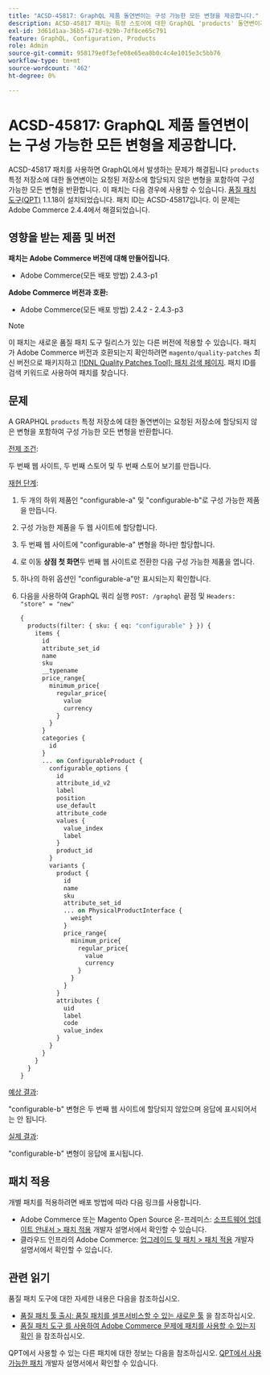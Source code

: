 ```yaml
---
title: "ACSD-45817: GraphQL 제품 돌연변이는 구성 가능한 모든 변형을 제공합니다."
description: ACSD-45817 패치는 특정 스토어에 대한 GraphQL 'products' 돌연변이가 요청된 스토어에 할당되지 않은 변형을 포함하여 구성 가능한 모든 변형을 반환하는 문제를 해결합니다. 이 패치는 [Quality Patches Tool (QPT)](/help/announcements/adobe-commerce-announcements/magento-quality-patches-released-new-tool-to-self-serve-quality-patches.md) 1.1.18이 설치된 경우 사용할 수 있습니다. 패치 ID는 ACSD-45817입니다. 이 문제는 Adobe Commerce 2.4.4에서 해결되었습니다.
exl-id: 3d61d1aa-36b5-471d-929b-7df8ce65c791
feature: GraphQL, Configuration, Products
role: Admin
source-git-commit: 958179e0f3efe08e65ea8b0c4c4e1015e3c5bb76
workflow-type: tm+mt
source-wordcount: '462'
ht-degree: 0%

---
```


# ACSD-45817: GraphQL 제품 돌연변이는 구성 가능한 모든 변형을 제공합니다.

ACSD-45817 패치를 사용하면 GraphQL에서 발생하는 문제가 해결됩니다 `products` 특정 저장소에 대한 돌연변이는 요청된 저장소에 할당되지 않은 변형을 포함하여 구성 가능한 모든 변형을 반환합니다. 이 패치는 다음 경우에 사용할 수 있습니다. [품질 패치 도구(QPT)](/help/announcements/adobe-commerce-announcements/magento-quality-patches-released-new-tool-to-self-serve-quality-patches.md) 1.1.18이 설치되었습니다. 패치 ID는 ACSD-45817입니다. 이 문제는 Adobe Commerce 2.4.4에서 해결되었습니다.

## 영향을 받는 제품 및 버전

**패치는 Adobe Commerce 버전에 대해 만들어집니다.**

* Adobe Commerce(모든 배포 방법) 2.4.3-p1

**Adobe Commerce 버전과 호환:**

* Adobe Commerce(모든 배포 방법) 2.4.2 - 2.4.3-p3

>[!NOTE]
>
>이 패치는 새로운 품질 패치 도구 릴리스가 있는 다른 버전에 적용할 수 있습니다. 패치가 Adobe Commerce 버전과 호환되는지 확인하려면 `magento/quality-patches` 최신 버전으로 패키지하고 [[!DNL Quality Patches Tool]: 패치 검색 페이지](https://devdocs.magento.com/quality-patches/tool.html#patch-grid). 패치 ID를 검색 키워드로 사용하여 패치를 찾습니다.

## 문제

A GRAPHQL `products` 특정 저장소에 대한 돌연변이는 요청된 저장소에 할당되지 않은 변형을 포함하여 구성 가능한 모든 변형을 반환합니다.

<u>전제 조건</u>:

두 번째 웹 사이트, 두 번째 스토어 및 두 번째 스토어 보기를 만듭니다.

<u>재현 단계</u>:

1. 두 개의 하위 제품인 &quot;configurable-a&quot; 및 &quot;configurable-b&quot;로 구성 가능한 제품을 만듭니다.
1. 구성 가능한 제품을 두 웹 사이트에 할당합니다.
1. 두 번째 웹 사이트에 &quot;configurable-a&quot; 변형을 하나만 할당합니다.
1. 로 이동 **상점 첫 화면**&#x200B;두 번째 웹 사이트로 전환한 다음 구성 가능한 제품을 엽니다.
1. 하나의 하위 옵션인 &quot;configurable-a&quot;만 표시되는지 확인합니다.
1. 다음을 사용하여 GraphQL 쿼리 실행 `POST: /graphql` 끝점 및 `Headers: "store" = "new"`

   ```GraphQL
   {
     products(filter: { sku: { eq: "configurable" } }) {
       items {
         id
         attribute_set_id
         name
         sku
         __typename
         price_range{
           minimum_price{
             regular_price{
               value
               currency
             }
           }
         }
         categories {
           id
         }
         ... on ConfigurableProduct {
           configurable_options {
             id
             attribute_id_v2
             label
             position
             use_default
             attribute_code
             values {
               value_index
               label
             }
             product_id
           }
           variants {
             product {
               id
               name
               sku
               attribute_set_id
               ... on PhysicalProductInterface {
                 weight
               }
               price_range{
                 minimum_price{
                   regular_price{
                     value
                     currency
                   }
                 }
               }
             }
             attributes {
               uid
               label
               code
               value_index
             }
           }
         }
       }
     }
   }
   ```

<u>예상 결과</u>:

&quot;configurable-b&quot; 변형은 두 번째 웹 사이트에 할당되지 않았으며 응답에 표시되어서는 안 됩니다.

<u>실제 결과</u>:

&quot;configurable-b&quot; 변형이 응답에 표시됩니다.

## 패치 적용

개별 패치를 적용하려면 배포 방법에 따라 다음 링크를 사용합니다.

* Adobe Commerce 또는 Magento Open Source 온-프레미스: [소프트웨어 업데이트 안내서 > 패치 적용](https://devdocs.magento.com/guides/v2.4/comp-mgr/patching/mqp.html) 개발자 설명서에서 확인할 수 있습니다.
* 클라우드 인프라의 Adobe Commerce: [업그레이드 및 패치 > 패치 적용](https://devdocs.magento.com/cloud/project/project-patch.html) 개발자 설명서에서 확인할 수 있습니다.

## 관련 읽기

품질 패치 도구에 대한 자세한 내용은 다음을 참조하십시오.

* [품질 패치 툴 출시: 품질 패치를 셀프서비스할 수 있는 새로운 툴](/help/announcements/adobe-commerce-announcements/magento-quality-patches-released-new-tool-to-self-serve-quality-patches.md) 을 참조하십시오.
* [품질 패치 도구 를 사용하여 Adobe Commerce 문제에 패치를 사용할 수 있는지 확인](/help/support-tools/patches-available-in-qpt-tool/check-patch-for-magento-issue-with-magento-quality-patches.md) 을 참조하십시오.

QPT에서 사용할 수 있는 다른 패치에 대한 정보는 다음을 참조하십시오. [QPT에서 사용 가능한 패치](https://devdocs.magento.com/quality-patches/tool.html#patch-grid) 개발자 설명서에서 확인할 수 있습니다.
